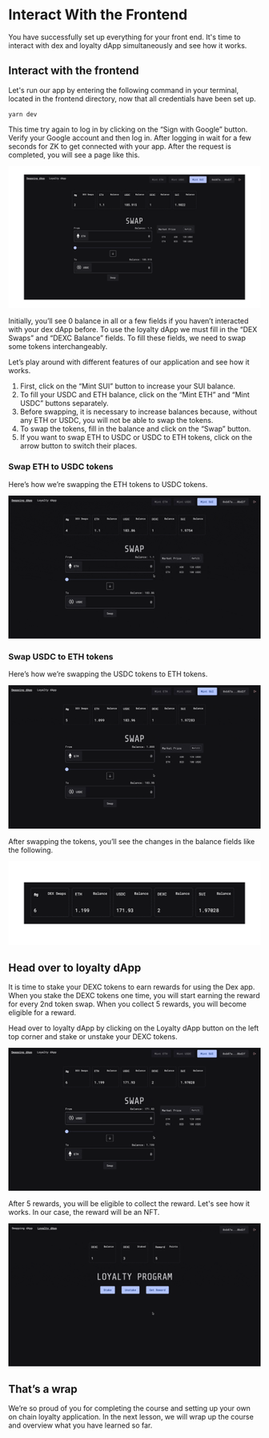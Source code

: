 # Interact With the Frontend

You have successfully set up everything for your front end. It's time to interact with dex and loyalty dApp simultaneously and see how it works.

## Interact with the frontend

Let's run our app by entering the following command in your terminal, located in the frontend directory, now that all credentials have been set up.

```
yarn dev
```

This time try again to log in by clicking on the “Sign with Google” button. Verify your Google account and then log in. After logging in wait for a few seconds for ZK to get connected with your app. After the request is completed, you will see a page like this.

![interact-1.png](https://github.com/0xmetaschool/Learning-Projects/blob/main/assests_for_all/sui-loyalty-dapp/Interact%20With%20the%20Frontend/interact-1.webp?raw=true)

Initially, you’ll see 0 balance in all or a few fields if you haven’t interacted with your dex dApp before. To use the loyalty dApp we must fill in the “DEX Swaps” and “DEXC Balance” fields. To fill these fields, we need to swap some tokens interchangeably.

Let’s play around with different features of our application and see how it works.

1. First, click on the “Mint SUI” button to increase your SUI balance.
2. To fill your USDC and ETH balance, click on the “Mint ETH” and “Mint USDC” buttons separately.
3. Before swapping, it is necessary to increase balances because, without any ETH or USDC, you will not be able to swap the tokens.
4. To swap the tokens, fill in the balance and click on the “Swap” button.
5. If you want to swap ETH to USDC or USDC to ETH tokens, click on the arrow button to switch their places.

### Swap ETH to USDC tokens

Here’s how we’re swapping the ETH tokens to USDC tokens.

![interact-gif-1.gif](https://github.com/0xmetaschool/Learning-Projects/blob/main/assests_for_all/sui-loyalty-dapp/Interact%20With%20the%20Frontend/interact-gif-1.webp?raw=true)

### Swap USDC to ETH tokens

Here’s how we’re swapping the USDC tokens to ETH tokens.

![interact-gif-2.gif](https://github.com/0xmetaschool/Learning-Projects/blob/main/assests_for_all/sui-loyalty-dapp/Interact%20With%20the%20Frontend/interact-gif-2.webp?raw=true)

After swapping the tokens, you’ll see the changes in the balance fields like the following.

![interact-2.png](https://github.com/0xmetaschool/Learning-Projects/blob/main/assests_for_all/sui-loyalty-dapp/Interact%20With%20the%20Frontend/interact-2.webp?raw=true)

## Head over to loyalty dApp

It is time to stake your DEXC tokens to earn rewards for using the Dex app. When you stake the DEXC tokens one time, you will start earning the reward for every 2nd token swap. When you collect 5 rewards, you will become eligible for a reward.

Head over to loyalty dApp by clicking on the Loyalty dApp button on the left top corner and stake or unstake your DEXC tokens.

![interact-gif-3.gif](https://github.com/0xmetaschool/Learning-Projects/blob/main/assests_for_all/sui-loyalty-dapp/What%20Are%20We%20Building%20Today/interact-gif-3.webp?raw=true)

After 5 rewards, you will be eligible to collect the reward. Let's see how it works. In our case, the reward will be an NFT.

![interact-gif-4.gif](https://github.com/0xmetaschool/Learning-Projects/blob/main/assests_for_all/sui-loyalty-dapp/Interact%20With%20the%20Frontend/interact-gif-4.webp?raw=true)

## That’s a wrap

We’re so proud of you for completing the course and setting up your own on chain loyalty application. In the next lesson, we will wrap up the course and overview what you have learned so far.